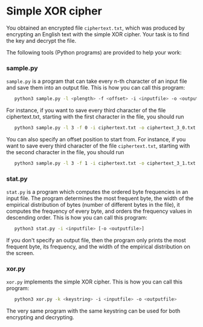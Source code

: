 Simple XOR cipher
=================

You obtained an encrypted file `ciphertext.txt`, which was produced by encrypting an English text with the simple XOR cipher. Your task is to find the key and decrypt the file.

The following tools (Python programs) are provided to help your work:

### sample.py

`sample.py` is a program that can take every n-th character of an input file and save them into an output file. This is how you can call this program:

```bash
   python3 sample.py -l <plength> -f <offset> -i <inputfile> -o <outputfile>
```

For instance, if you want to save every third character of the file ciphertext.txt, starting with the first character in the file, you should run

```bash
   python3 sample.py -l 3 -f 0 -i ciphertext.txt -o ciphertext_3_0.txt
```

You can also specify an offset position to start from. For instance, if you want to save every third character of the file `ciphertext.txt`, starting with the second character in the file, you should run

```bash
   python3 sample.py -l 3 -f 1 -i ciphertext.txt -o ciphertext_3_1.txt
```

### stat.py

`stat.py` is a program which computes the ordered byte frequencies in an input file. The program determines the most frequent byte, the width of the empirical distribution of bytes (number of different bytes in the file), it computes the frequency of every byte, and orders the frequency values in descending order. This is how you can call this program:

```bash
   python3 stat.py -i <inputfile> [-o <outputfile>] 
```

If you don't specify an output file, then the program only prints the most frequent byte, its frequency, and the width of the empirical distribution on the screen. 

### xor.py

`xor.py` implements the simple XOR cipher. This is how you can call this program:

```bash
   python3 xor.py -k <keystring> -i <inputfile> -o <outputfile>
```

The very same program with the same keystring can be used for both encrypting and decrypting.


